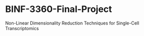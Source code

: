 # BINF-3360-Final-Project
Non-Linear Dimensionality Reduction Techniques for Single-Cell Transcriptomics
